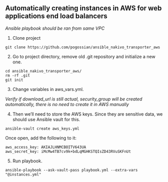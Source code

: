 ## Automatically creating instances in AWS for web applications end load balancers

*Ansible playbook should be ran from same VPC*


1) Clone project

```
git clone https://github.com/pogossian/ansible_nakivo_transporter_aws
```

2) Go to project directory, remove old .git repository and initialize a new one.

```
cd ansible_nakivo_transporter_aws/
rm -rf .git
git init
```

3) Change variables in aws_vars.yml.

  *Verify if download_url is still actual, security_group will be created
  automatically, there is no need to create it in AWS manually*


4) Then we’ll need to store the AWS keys. Since they are sensitive data,
we should use Ansible vault for this.

```
ansible-vault create aws_keys.yml
```

Once open, add the following to it:

```
aws_access_key: AKIAJLHNMCBOITV643UA
aws_secret_key: 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
```

5) Run playbook.

```
ansible-playbook --ask-vault-pass playbook.yml --extra-vars "@instances.yml"
```
